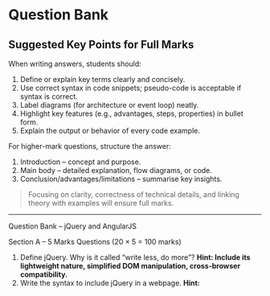 # Question Bank 


## Suggested Key Points for Full Marks

When writing answers, students should:

1. Define or explain key terms clearly and concisely.
1. Use correct syntax in code snippets; pseudo-code is acceptable if syntax is correct.
1. Label diagrams (for architecture or event loop) neatly.
1. Highlight key features (e.g., advantages, steps, properties) in bullet form.
1. Explain the output or behavior of every code example.

For higher-mark questions, structure the answer:

1. Introduction – concept and purpose.
2. Main body – detailed explanation, flow diagrams, or code.
3. Conclusion/advantages/limitations – summarise key insights.

> Focusing on clarity, correctness of technical details, and linking theory with examples will ensure full marks.

---

Question Bank – jQuery and AngularJS

Section A – 5 Marks Questions (20 × 5 = 100 marks)

1. Define jQuery. Why is it called “write less, do more”? **Hint:  Include its lightweight nature, simplified DOM manipulation, cross-browser compatibility.**
2. Write the syntax to include jQuery in a webpage. **Hint:  <script> tag with CDN/local reference.**
3. Differentiate between id and class selectors in jQuery. **Hint:  Syntax: $("#id") vs $(".class"), usage examples.**
4. What is the role of the ready() function in jQuery? **Hint:  Ensures DOM is fully loaded before execution.**
5. Write a jQuery snippet to hide a paragraph on button click. **Hint:  $("button").click(function(){ $("p").hide(); });**
6. Define AngularJS. **Hint:  MVC framework, two-way data binding, client-side scripting.**
7. What is ng-model in AngularJS? **Hint:  Binds input, textarea, select to model data.**
8. Differentiate between ng-show and ng-hide. **Hint:  Both control visibility based on Boolean expression.**
9. Write a short note on AngularJS expressions. **Hint:  {{ }} binding, evaluated against scope, no control flow.**
10. What is $scope in AngularJS? **Hint:  Object linking controller with view, stores data and methods.**
11. Mention any two advantages of jQuery over JavaScript. **Hint:  Cross-browser, concise code, animations, AJAX support.**
12. Write syntax for chaining multiple filters in AngularJS. **Hint:  {{ data | filter1 | filter2 }}**
13. List any three jQuery event methods. **Hint:  click(), hover(), keydown().**
14. What is ng-repeat? **Hint:  Directive for iterating collections.**
15. Differentiate between AngularJS directive and expression. **Hint:  Directives extend HTML; expressions bind data.**
16. What is the difference between text() and html() in jQuery? **Hint:  text() for plain text, html() for HTML content.**
17. Explain AngularJS filters briefly. **Hint:  Format data – currency, uppercase, filter.**
18. Write the syntax to create a custom directive in AngularJS. **Hint:  app.directive("myDirective", function(){ return { ... } });**
19. Define AJAX in jQuery. **Hint:  Asynchronous requests without reloading page.**
20. Mention any two AngularJS form validation states. **Hint:  $dirty, $pristine, $valid, $invalid.**
---

Section B – 15 Marks Questions (20 × 15 = 300 marks)

(Medium-length, explanations with examples, differences, code snippets)

1. Explain jQuery DOM traversal methods with examples. **Hint:  parent(), children(), find(), siblings().**
2. Discuss jQuery effects: fadeIn(), fadeOut(), slideUp(), slideDown() with syntax. **Hint:  Show short code snippets.**
3. Compare JavaScript, jQuery, and AngularJS. **Hint:  Plain JS vs library vs framework, complexity, learning curve.**
4. Explain AngularJS two-way data binding with an example. **Hint:  Model ↔ View synchronization, use ng-model.**
5. Write a jQuery program to toggle visibility of a paragraph on button click. **Hint:  toggle() usage with example.**
6. Explain AngularJS directives with any 3 examples. **Hint:  ng-model, ng-repeat, ng-bind.**
7. Differentiate between AngularJS controller and service. **Hint:  Controller → binds scope; Service → reusable logic.**
8. Explain jQuery AJAX methods with a simple example. **Hint:  $.ajax(), $.get(), $.post().**
9. What are AngularJS modules? Write steps to create and use a module. **Hint:  angular.module("app", []), controller attachment.**
10. Explain AngularJS form validation with example. **Hint:  ng-model, validation attributes, error messages.**
11. Explain event delegation in jQuery. Why is it needed? **Hint:  Attaching events to parent using .on() for dynamic elements.**
12. Differentiate between ng-bind and expressions ({{ }}). **Hint:  Flash of unstyled content problem, cleaner binding.**
13. Write a short note on AngularJS scope hierarchy. **Hint:  Root scope, child scope, inheritance.**
14. Explain the role of $http service in AngularJS with example. **Hint:  AJAX-like service for REST APIs.**
15. Write jQuery code to validate a simple login form. **Hint:  Username not empty, password length check.**
16. Explain AngularJS filters with an example of custom filter. **Hint:  app.filter("myFilter", function(){ return function(input){...}; });**
17. Write a jQuery script to change CSS properties dynamically. **Hint:  .css() method usage.**
18. Discuss the MVC architecture of AngularJS. **Hint:  Model, View, Controller roles, $scope as bridge.**
19. Explain AngularJS $watch with an example. **Hint:  Watches scope variable changes and executes function.**
20. Explain the difference between AngularJS 1.x and jQuery in terms of data binding and DOM manipulation. **Hint:  AngularJS = declarative, data-driven; jQuery = imperative, DOM-focused.**
---

Section C – 20 Marks Questions (10 × 20 = 200 marks)

(Long-answer, in-depth explanations, programs, and diagrams)

1. Design a small jQuery-based image gallery with next/prev buttons. **Hint:  Use hide(), show(), click(), array of image paths.**
2. Write and explain an AngularJS application for a student result management system using ng-repeat and filters. **Hint:  Display list of students with marks, apply orderBy/filter.**
3. Explain in detail the working of AngularJS form validation with a code example. **Hint:  Form states, error highlighting, $dirty, $valid.**
4. Develop a jQuery form validation script for registration form (name, email, password, confirm password). **Hint:  Regex for email, password match, required fields.**
5. Explain AngularJS dependency injection with an example. **Hint:  Services injected into controllers, modularity.**
6. Compare AngularJS Directives and Components with examples. **Hint:  Custom reusable UI, lifecycle differences.**
7. Create a jQuery + AJAX example to fetch and display data from a JSON file. **Hint:  $.getJSON() or $.ajax(), DOM manipulation.**
8. Discuss the digest cycle in AngularJS with a diagram. **Hint:  How AngularJS checks model-view synchronization.**
9. Build a small AngularJS single-page application (SPA) with routing. **Hint:  Use ngRoute, multiple views, controllers.**
10. Explain differences between jQuery and AngularJS in terms of architecture, use cases, and data binding. Provide examples. **Hint:  jQuery = DOM-centric, AngularJS = MVC & data binding.**
---

5-Marks Questions  (30 questions)

Unit I – jQuery

1. Define jQuery and list any three advantages over plain JavaScript.
2. Write the steps to link a jQuery file using a CDN.
3. Differentiate between the jQuery $(document).ready() and window.onload event.
4. Give two examples of jQuery selectors with syntax and usage.
5. Explain the purpose of jQuery filters with one example.
6. Show a short code snippet to change the CSS background color of all <p> tags using jQuery.
7. Describe how to handle a button click event in jQuery.
8. Write jQuery code to create a simple fade-in animation.
9. What is event delegation in jQuery and why is it useful?
10. Mention any two differences between .css() and .addClass() in jQuery.

Unit II – AngularJS

11. What role does AngularJS play in front-end web development?
12. List the core concepts of AngularJS architecture.
13. Define two-way data binding with a simple example.
14. Name four commonly used built-in AngularJS directives and their purpose.
15. How do you create a custom directive? State the key steps.
16. Show an example of using AngularJS filters to format currency.
17. Explain the use of controllers in AngularJS.
18. How is form validation handled in AngularJS? Mention two directives used.
19. What is $scope in AngularJS?
20. Identify two common debugging tools/techniques for AngularJS applications.

Unit III – Node.js

21. Define Node.js and give two advantages over traditional web servers.
22. Contrast the traditional web server model with the Node.js process model.
23. Outline the steps to install Node.js on Windows.
24. What are Node.js modules? Name two types with examples.
25. Explain the role of the Node.js Event Emitter class.
26. What is the difference between Buffer and Stream in Node.js?
27. Write a short Node.js program to read and print a text file using a built-in module.
28. Explain the purpose of the Node Package Manager (NPM).
29. What is the Event Loop in Node.js?
30. Mention two advantages of using asynchronous I/O in Node.js.

---

15-Marks Questions  (10 questions)

Unit I – jQuery

1. Demonstrate, with code and explanation, how to animate an image that enlarges on hover and shrinks back when the mouse leaves.
2. Describe jQuery event handling in detail, including event binding, unbinding, and delegation with suitable code examples.

Unit II – AngularJS

3. Explain AngularJS two-way data binding mechanism and illustrate how it updates the view and the model simultaneously with a sample application.
4. Discuss AngularJS directives in detail. Differentiate between built-in and custom directives with code examples.
5. Describe AngularJS form validation. Create a simple form that validates an email field and displays an error message.

Unit III – Node.js

6. Explain the Node.js event-driven architecture. Describe how the Event Loop works with the help of a diagram.
7. Write and explain a Node.js program that creates a basic HTTP server and serves a static HTML file.
8. Discuss the different types of Node.js modules and how to create a custom module with code illustration.
9. Explain the working of the Node.js Event Emitter class with a small example of custom events.
10. Compare the traditional web server request handling model with the Node.js non-blocking model using a suitable diagram and examples.

---

25-Marks Questions  (10 questions)

Unit I – jQuery

1. Design a small jQuery application that dynamically changes the style of a list of items and adds a fade-out effect on clicking an item. Explain the code thoroughly.
2. Develop and explain a jQuery script that validates a simple registration form (name, email, password) and shows error messages without page reload.

Unit II – AngularJS

3. Create a complete AngularJS single-page application that displays a list of products and allows filtering by category using AngularJS filters. Explain the architecture and code.
4. Explain the MVC pattern in AngularJS with the help of a complete example showing model, view, and controller interaction.
5. Develop an AngularJS form with real-time validation and show how two-way data binding updates the UI as the user types. Provide and explain the code.

Unit III – Node.js

6. Develop a Node.js application that reads data from a file, processes it, and sends the result to the client via HTTP. Explain each part of the code.
7. Explain Node.js buffer and stream concepts with a program that streams a large file to the browser.
8. Write a Node.js application using EventEmitter to handle custom events. Explain the flow and event sequence.
9. Create a Node.js module that exposes multiple functions and demonstrate how to import and use it in another file. Provide full explanation.
10. Analyze the advantages and limitations of using Node.js for high-concurrency applications, with real-world examples.

